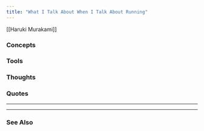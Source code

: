 ```yaml
---
title: "What I Talk About When I Talk About Running"
---
```


[[Haruki Murakami]]

### Concepts

### Tools

### Thoughts

### Quotes
---


----
### See Also	
